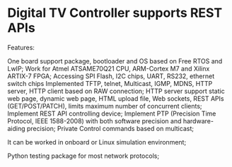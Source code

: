 # Digital TV Controller supports REST APIs

Features:

One board support package, bootloader and OS based on Free RTOS and LwIP;
Work for Atmel ATSAME70Q21 CPU, ARM-Cortex M7 and Xilinx ARTIX-7 FPGA;
Accessing SPI Flash, I2C chips, UART, RS232, ethernet switch chips
Implemented TFTP, telnet, Multicast, IGMP, MDNS, HTTP server, HTTP client based on RAW connection;
HTTP server support static web page, dynamic web page, HTML upload file, Web sockets, REST APIs (GET/POST/PATCH), limits maximum number of concurrent clients;
Implement REST API controlling device;
Implement PTP (Precision Time Protocol, IEEE 1588-2008) with both software precision and hardware-aiding precision;
Private Control commands based on multicast;

It can be worked in onboard or Linux simulation environment;

Python testing package for most network protocols;
